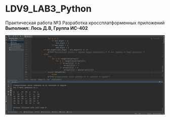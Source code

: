 # LDV9_LAB3_Python
Практическая работа №3 Разработка кроссплатформенных приложений  <br />
**Выполнил: Лось Д.В, Группа ИС-402**


![Screenshot](screenshot1.png)
